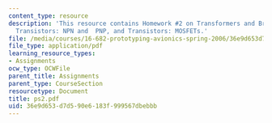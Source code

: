 ```yaml
---
content_type: resource
description: 'This resource contains Homework #2 on Transformers and Bridges, Regulators,
  Transistors: NPN and  PNP, and Transistors: MOSFETs.'
file: /media/courses/16-682-prototyping-avionics-spring-2006/36e9d653d7d590e6183f999567dbebbb_ps2.pdf
file_type: application/pdf
learning_resource_types:
- Assignments
ocw_type: OCWFile
parent_title: Assignments
parent_type: CourseSection
resourcetype: Document
title: ps2.pdf
uid: 36e9d653-d7d5-90e6-183f-999567dbebbb
---
```

